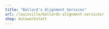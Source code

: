 ```yaml
---
title: "Ballard's Alignment Services"
url: /louisville/ballards-alignment-services/
shop: Autowerkstatt
---
```

